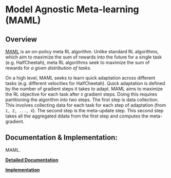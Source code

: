 # Model Agnostic Meta-learning (MAML)

## Overview 

[MAML](https://arxiv.org/abs/1703.03400) is an on-policy meta RL algorithm. Unlike standard RL algorithms, which aim to maximize the sum of rewards into the future for a single task (e.g. HalfCheetah), meta RL algorithms seek to maximize the sum of rewards for *a given distribution of tasks*. 

On a high level, MAML seeks to learn quick adaptation across different tasks (e.g. different velocities for HalfCheetah). Quick adaptation is defined by the number of gradient steps it takes to adapt. MAML aims to maximize the RL objective for each task after `X` gradient steps. Doing this requires partitioning the algorithm into two steps. The first step is data collection. This involves collecting data for each task for each step of adaptation (from `1, 2, ..., X`). The second step is the meta-update step. This second step takes all the aggregated ddata from the first step and computes the meta-gradient. 


## Documentation & Implementation:

MAML. 

  **[Detailed Documentation](https://docs.ray.io/en/master/rllib-algorithms.html#model-agnostic-meta-learning-maml)**

  **[Implementation](https://github.com/ray-project/ray/blob/master/rllib/agents/maml/maml.py)**
